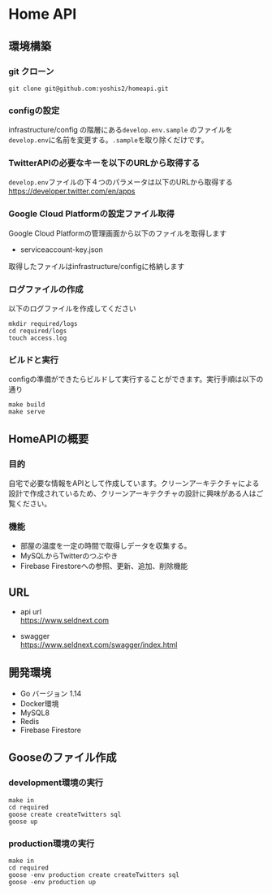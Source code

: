 # Home API

## 環境構築

### git クローン

```shell
git clone git@github.com:yoshis2/homeapi.git
```

### configの設定

infrastructure/config の階層にある```develop.env.sample``` のファイルを  
 ```develop.env```に名前を変更する。```.sample```を取り除くだけです。

### TwitterAPIの必要なキーを以下のURLから取得する

```develop.env```ファイルの下４つのパラメータは以下のURLから取得する  
https://developer.twitter.com/en/apps

### Google Cloud Platformの設定ファイル取得

Google Cloud Platformの管理画面から以下のファイルを取得します

- serviceaccount-key.json

取得したファイルはinfrastructure/configに格納します

### ログファイルの作成

以下のログファイルを作成してください

```shell
mkdir required/logs
cd required/logs
touch access.log
```

### ビルドと実行

configの準備ができたらビルドして実行することができます。実行手順は以下の通り

```shell
make build
make serve
```

## HomeAPIの概要

### 目的

自宅で必要な情報をAPIとして作成しています。クリーンアーキテクチャによる設計で作成されているため、クリーンアーキテクチャの設計に興味がある人はご覧ください。

### 機能

- 部屋の温度を一定の時間で取得しデータを収集する。
- MySQLからTwitterのつぶやき
- Firebase Firestoreへの参照、更新、追加、削除機能

## URL

- api url  
https://www.seldnext.com  

- swagger  
https://www.seldnext.com/swagger/index.html

## 開発環境

- Go バージョン  1.14
- Docker環境
- MySQL8
- Redis
- Firebase Firestore

## Gooseのファイル作成

### development環境の実行

```shell
make in
cd required
goose create createTwitters sql
goose up
```

### production環境の実行

```shell
make in
cd required
goose -env production create createTwitters sql
goose -env production up
```
